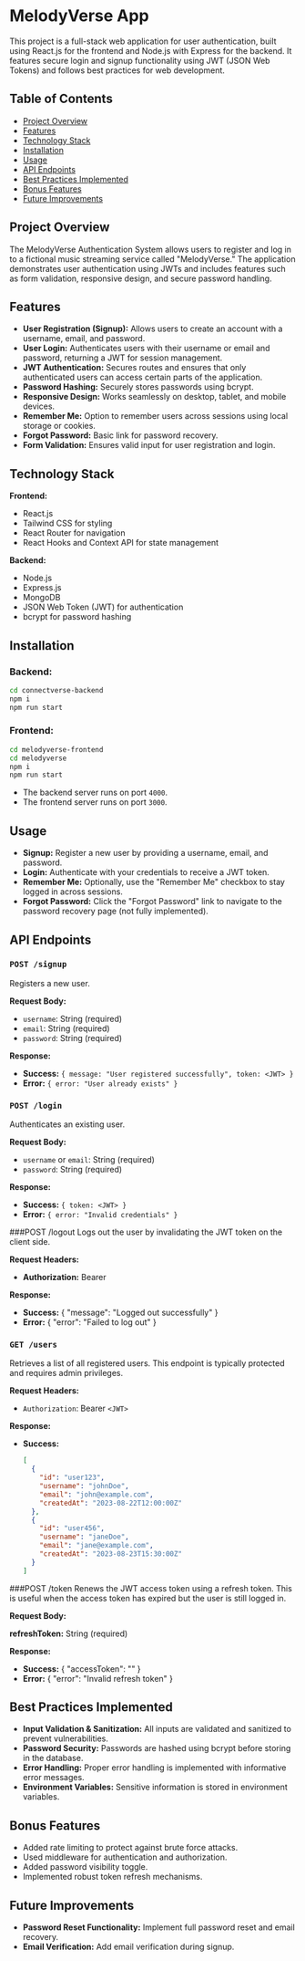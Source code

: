 
# MelodyVerse App

This project is a full-stack web application for user authentication, built using React.js for the frontend and Node.js with Express for the backend. It features secure login and signup functionality using JWT (JSON Web Tokens) and follows best practices for web development.

## Table of Contents

- [Project Overview](#project-overview)
- [Features](#features)
- [Technology Stack](#technology-stack)
- [Installation](#installation)
- [Usage](#usage)
- [API Endpoints](#api-endpoints)
- [Best Practices Implemented](#best-practices-implemented)
- [Bonus Features](#bonus-features)
- [Future Improvements](#future-improvements)

## Project Overview

The MelodyVerse Authentication System allows users to register and log in to a fictional music streaming service called "MelodyVerse." The application demonstrates user authentication using JWTs and includes features such as form validation, responsive design, and secure password handling.

## Features

- **User Registration (Signup):** Allows users to create an account with a username, email, and password.
- **User Login:** Authenticates users with their username or email and password, returning a JWT for session management.
- **JWT Authentication:** Secures routes and ensures that only authenticated users can access certain parts of the application.
- **Password Hashing:** Securely stores passwords using bcrypt.
- **Responsive Design:** Works seamlessly on desktop, tablet, and mobile devices.
- **Remember Me:** Option to remember users across sessions using local storage or cookies.
- **Forgot Password:** Basic link for password recovery.
- **Form Validation:** Ensures valid input for user registration and login.

## Technology Stack

**Frontend:**

- React.js
- Tailwind CSS for styling
- React Router for navigation
- React Hooks and Context API for state management

**Backend:**

- Node.js
- Express.js
- MongoDB
- JSON Web Token (JWT) for authentication
- bcrypt for password hashing

## Installation

### Backend:

```bash
cd connectverse-backend
npm i
npm run start
```

### Frontend:

```bash
cd melodyverse-frontend
cd melodyverse
npm i
npm run start
```

- The backend server runs on port `4000`.
- The frontend server runs on port `3000`.

## Usage

- **Signup:** Register a new user by providing a username, email, and password.
- **Login:** Authenticate with your credentials to receive a JWT token.
- **Remember Me:** Optionally, use the "Remember Me" checkbox to stay logged in across sessions.
- **Forgot Password:** Click the "Forgot Password" link to navigate to the password recovery page (not fully implemented).

## API Endpoints

### `POST /signup`

Registers a new user.

**Request Body:**

- `username`: String (required)
- `email`: String (required)
- `password`: String (required)

**Response:**

- **Success:** `{ message: "User registered successfully", token: <JWT> }`
- **Error:** `{ error: "User already exists" }`

### `POST /login`

Authenticates an existing user.

**Request Body:**

- `username` or `email`: String (required)
- `password`: String (required)

**Response:**

- **Success:** `{ token: <JWT> }`
- **Error:** `{ error: "Invalid credentials" }`

###POST /logout
Logs out the user by invalidating the JWT token on the client side.

**Request Headers:**

- **Authorization:** Bearer <JWT>

**Response:**

- **Success:** { "message": "Logged out successfully" }
 - **Error:** { "error": "Failed to log out" }

### `GET /users`
Retrieves a list of all registered users. This endpoint is typically protected and requires admin privileges.

**Request Headers:**

- `Authorization`: Bearer `<JWT>`

**Response:**

- **Success:**
  ```json
  [
    {
      "id": "user123",
      "username": "johnDoe",
      "email": "john@example.com",
      "createdAt": "2023-08-22T12:00:00Z"
    },
    {
      "id": "user456",
      "username": "janeDoe",
      "email": "jane@example.com",
      "createdAt": "2023-08-23T15:30:00Z"
    }
  ]

###POST /token
Renews the JWT access token using a refresh token. This is useful when the access token has expired but the user is still logged in.

**Request Body:**

**refreshToken:** String (required)

**Response:**

- **Success:** { "accessToken": "<NewJWT>" }
- **Error:** { "error": "Invalid refresh token" }


## Best Practices Implemented

- **Input Validation & Sanitization:** All inputs are validated and sanitized to prevent vulnerabilities.
- **Password Security:** Passwords are hashed using bcrypt before storing in the database.
- **Error Handling:** Proper error handling is implemented with informative error messages.
- **Environment Variables:** Sensitive information is stored in environment variables.

## Bonus Features

- Added rate limiting to protect against brute force attacks.
- Used middleware for authentication and authorization.
- Added password visibility toggle.
- Implemented robust token refresh mechanisms.

## Future Improvements

- **Password Reset Functionality:** Implement full password reset and email recovery.
- **Email Verification:** Add email verification during signup.

